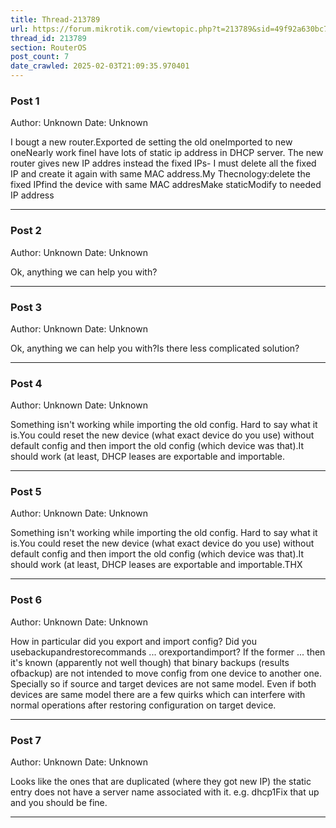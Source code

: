 ```yaml
---
title: Thread-213789
url: https://forum.mikrotik.com/viewtopic.php?t=213789&sid=49f92a630bc7970d8ca50523be880e8f
thread_id: 213789
section: RouterOS
post_count: 7
date_crawled: 2025-02-03T21:09:35.970401
---
```


### Post 1
Author: Unknown
Date: Unknown

I bougt a new router.Exported de setting the old oneImported to new oneNearly work fineI have lots of static ip address in DHCP server. The new router gives new IP addres instead the fixed IPs- I must delete all the fixed IP and create it again with same MAC address.My Thecnology:delete the fixed IPfind the device with same MAC addresMake staticModify to needed IP address

---
### Post 2
Author: Unknown
Date: Unknown

Ok, anything we can help you with?

---
### Post 3
Author: Unknown
Date: Unknown

Ok, anything we can help you with?Is there less complicated solution?

---
### Post 4
Author: Unknown
Date: Unknown

Something isn't working while importing the old config. Hard to say what it is.You could reset the new device (what exact device do you use) without default config and then import the old config (which device was that).It should work (at least, DHCP leases are exportable and importable.

---
### Post 5
Author: Unknown
Date: Unknown

Something isn't working while importing the old config. Hard to say what it is.You could reset the new device (what exact device do you use) without default config and then import the old config (which device was that).It should work (at least, DHCP leases are exportable and importable.THX

---
### Post 6
Author: Unknown
Date: Unknown

How in particular did you export and import config? Did you usebackupandrestorecommands ... orexportandimport? If the former ... then it's known (apparently not well though) that binary backups (results ofbackup) are not intended to move config from one device to another one. Specially so if source and target devices are not same model. Even if both devices are same model there are a few quirks which can interfere with normal operations after restoring configuration on target device.

---
### Post 7
Author: Unknown
Date: Unknown

Looks like the ones that are duplicated (where they got new IP) the static entry does not have a server name associated with it. e.g. dhcp1Fix that up and you should be fine.

---
